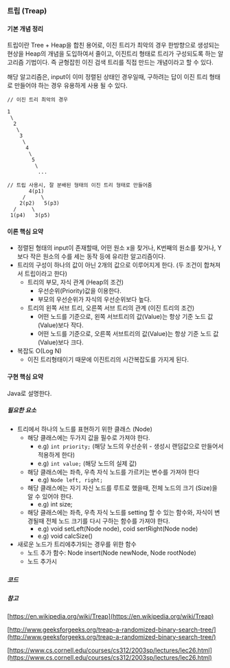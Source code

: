 ### 트립 \(Treap\)

#### 기본 개념 정리

트립이란 Tree + Heap을 합친 용어로, 이진 트리가 최악의 경우 한방향으로 생성되는 현상을 Heap의 개념을 도입하여서 줄이고, 이진트리 형태로 트리가 구성되도록 하는 알고리즘 기법이다. 즉 균형잡힌 이진 검색 트리를 직접 만드는 개념이라고 할 수 있다.

해당 알고리즘은, input이 이미 정렬된 상태인 경우일때, 구하려는 답이 이진 트리 형태로 만들어야 하는 경우 유용하게 사용 될 수 있다.

```
// 이진 트리 최악의 경우

1
 \
  2
   \
    3
     \
      4
       \
        5
         \
          ...
```

```
// 트립 사용시, 잘 분배된 형태의 이진 트리 형태로 만들어줌
       4(p1)
     /     \
    2(p2)   5(p3)
  /     \
 1(p4)   3(p5)
```

#### 이론 핵심 요약

* 정렬된 형태의 input이 존재할때, 어떤 원소 x을 찾거나, K번째의 원소를 찾거나, Y보다 작은 원소의 수를 세는 동작 등에 유리한 알고리즘이다.
* 트리의 구성이 하나의 값이 아닌 2개의 값으로 이루어지게 한다. \(두 조건이 합쳐져서 트립이라고 한다\)
  * 트리의 부모, 자식 관계 \(Heap의 조건\)
    * 우선순위\(Priority\)값을 이용한다.
    * 부모의 우선순위가 자식의 우선순위보다 높다.
  * 트리의 왼쪽 서브 트리, 오른쪽 서브 트리의 관계 \(이진 트리의 조건\)
    * 어떤 노드를 기준으로, 왼쪽 서브트리의 값\(Value\)는 항상 기준 노드 값\(Value\)보다 작다.
    * 어떤 노드를 기준으로, 오른쪽 서브트리의 값\(Value\)는 항상 기준 노드 값\(Value\)보다 크다.
* 복잡도 O\(Log N\)
  * 이진 트리형태이기 때문에 이진트리의 시간복잡도를 가지게 된다.

#### 구현 핵심 요약

Java로 설명한다.

##### 필요한 요소

* 트리에서 하나의 노드를 표현하기 위한 클래스 \(Node\)
  * 해당 클래스에는 두가지 값을 필수로 가져야 한다.
    * e.g\) `int priority;` \(해당 노드의 우선순위 - 생성시 랜덤값으로 만들어서 적용하게 한다\)
    * e.g\) `int value;` \(해당 노드의 실제 값\)
  * 해당 클래스에는 좌측, 우측 자식 노드를 가르키는 변수를 가져야 한다
    * e.g\) `Node left, right;`
  * 해당 클래스에는 자기 자신 노드를 루트로 했을때, 전체 노드의 크기 \(Size\)을 알 수 있어야 한다.
    * e.g\) int size;
  * 해당 클래스에는 좌측, 우측 자식 노드를 setting 할 수 있는 함수와, 자식이 변경될때 전체 노드 크기를 다시 구하는 함수를 가져야 한다.
    * e.g\) void setLeft\(Node node\), coid sertRight\(Node node\)
    * e.g\) void calcSize\(\)
* 새로운 노드가 트리에추가되는 경우를 위한 함수
  * 노드 추가 함수: Node insert\(Node newNode, Node rootNode\)
  * 노드 추가시



##### 

##### 코드

##### 참고

[https://en.wikipedia.org/wiki/Treap](https://en.wikipedia.org/wiki/Treap)

[http://www.geeksforgeeks.org/treap-a-randomized-binary-search-tree/](http://www.geeksforgeeks.org/treap-a-randomized-binary-search-tree/)

[https://www.cs.cornell.edu/courses/cs312/2003sp/lectures/lec26.html](https://www.cs.cornell.edu/courses/cs312/2003sp/lectures/lec26.html)

